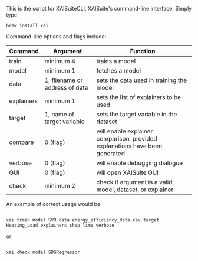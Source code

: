 This is the script for XAISuiteCLI, XAISuite's command-line interface. Simply type

```
brew install xai
```

Command-line options and flags include:

| **Command**  | **Argument**                              | **Function**                                                                |
|--------------|-------------------------------------------|-----------------------------------------------------------------------------|
| train      | minimum 4                                 | trains a model                                                              |
| model      | minimum 1                                 | fetches a model                                                             |
| data       | 1, filename or address of data            | sets the data used in training the model                                    |
| explainers | minimum 1                                 | sets the list of explainers to be used                                      |
| target     | 1, name of target variable                | sets the target variable in the dataset                                     |
| compare    | 0 (flag)                                  | will enable explainer comparison, provided explanations have been generated |
| verbose    | 0 (flag)                                  | will enable debugging dialogue                                              |
| GUI        | 0 (flag)                                  | will open XAISuite GUI                                                      |
| check      | minimum 2                                 | check if argument is a valid, model, dataset, or explainer                  |

An example of correct usage would be

````

xai train model SVR data energy_efficiency_data.csv target Heating_Load explainers shap lime verbose

````

or

````

xai check model SDGRegressor

````
